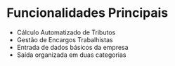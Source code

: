 # Funcionalidades Principais
* Cálculo Automatizado de Tributos
* Gestão de Encargos Trabalhistas
* Entrada de dados básicos da empresa
* Saída organizada em duas categorias